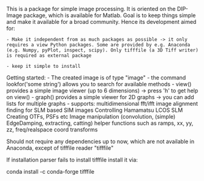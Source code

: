 This is a package for simple image processing.
It is oriented on the DIP-Image package, which is available for Matlab. 
Goal is to keep things simple and make it available for a broad community. Hence its development aimed for:

	- Make it independent from as much packages as possible -> it only requires a view Python packages. Some are provided by e.g. Anaconda (e.g. Numpy, pyPlot, inspect, scipy). Only tifffile (a 3D Tiff writer) is required as external package

	- keep it simple to install 


Getting started:
	- The created image is of type "image"
	- the command lookfor('some string') allows you to search for available methods
	- view() provides a simple image viewer (up to 6 dimensions) -> press 'h' to get help on view()
	- graph() provides a simple viewer for 2D graphs -> you can add lists for multiple graphs
	- supports:
		multidimensional fft/ifft 
		image alignment
		finding for SLM based SIM images
		Controlling Hamamatsu LCOS SLM
		Creating OTFs, PSFs etc
		Image manipulation (convolution, (simple) EdgeDamping, extracting, catting)
		helper functions such as ramps, xx, yy, zz, freq/realspace coord transforms


Should not require any dependencies up to now, which are not available in Anaconda, except of tifffile reader "tifffile"

If installation parser fails to install tifffile install it via:

conda install -c conda-forge tifffile 


